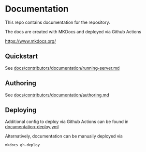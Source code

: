 # Documentation

This repo contains documentation for the repository. 

The docs are created with MKDocs and deployed via Github Actions

https://www.mkdocs.org/


## Quickstart
See [docs/contributors/documentation/running-server.md](./docs/contributors/documentation/running-server.md)

## Authoring
See [docs/contributors/documentation/authoring.md](./docs/contributors/documentation/authoring.md)

## Deploying
Additional config to deploy via Github Actions can be found in [documentation-deploy.yml](../.github/workflows/documentation-deploy.yml)

Alternatively, documentation can be manually deployed via
```
mkdocs gh-deploy
```